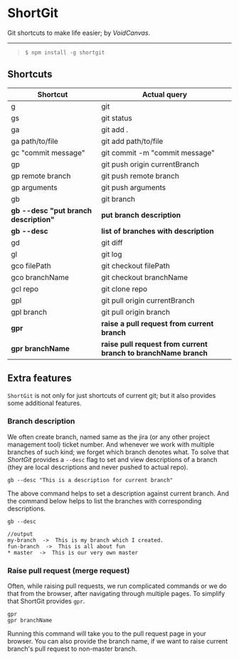 # ShortGit
Git shortcuts to make life easier; by *VoidCanvas*.

---

>`$ npm install -g shortgit`

## Shortcuts

Shortcut | Actual query
-|-
g | git
gs | git status
ga | git add .
ga path/to/file | git add path/to/file
gc "commit message" | git commit -m "commit message"
gp | git push origin currentBranch
gp remote branch| git push remote branch
gp arguments | git push arguments
gb | git branch
**gb --desc "put branch description"** | **put branch description**
**gb --desc** | **list of branches with description**
gd | git diff
gl | git log
gco filePath| git checkout filePath
gco branchName | git checkout branchName
gcl repo | git clone repo
gpl | git pull origin currentBranch
gpl branch | git pull origin branch
**gpr** | **raise a pull request from current branch**
**gpr branchName** | **raise pull request from current branch to branchName branch**


## Extra features

`ShortGit` is not only for just shortcuts of current git; but it also provides some additional features.

### Branch description
We often create branch, named same as the jira (or any other project management tool) ticket number. And whenever we work with multiple branches of such kind; we forget which branch denotes what.
To solve that *ShortGit* provides a `--desc` flag to set and view descriptions of a branch (they are local descriptions and never pushed to actual repo).

	gb --desc "This is a description for current branch"

The above command helps to set a description against current branch. And the command below helps to list the branches with corresponding descriptions.

	gb --desc

	//output 
	my-branch  ->  This is my branch which I created.
	fun-branch  ->  This is all about fun
	* master  ->  This is our very own master
	
### Raise pull request (merge request)
Often, while raising pull requests, we run complicated commands or we do that from the browser, after navigating through multiple pages. To simplify that ShortGit provides `gpr`. 

	gpr
	gpr branchName
	
Running this command will take you to the pull request page in your browser. You can also provide the branch name, if we want to raise current branch's pull request to non-master branch.
